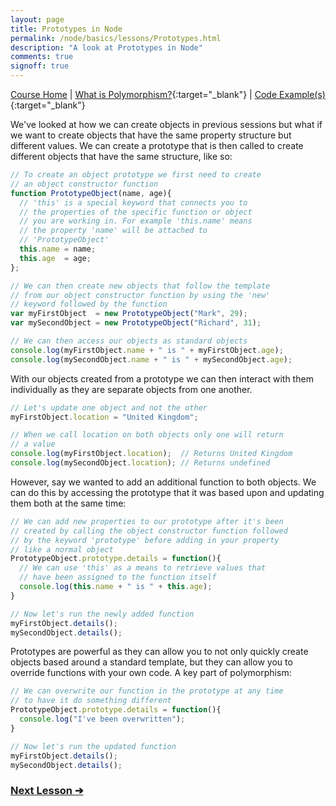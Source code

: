 ```yaml
---
layout: page
title: Prototypes in Node
permalink: /node/basics/lessons/Prototypes.html
description: "A look at Prototypes in Node"
comments: true
signoff: true
---
```


[Course Home](../../course) \| [What is Polymorphism?](/programming/lessons/polymorphism){:target="_blank"} \| [Code Example(s)](https://github.com/mwinteringham/free-node-basics-course/blob/master/nodelessons/I_Prototypes.js){:target="_blank"}

We've looked at how we can create objects in previous sessions but what if we want to create objects that have the same property structure but different values. We can create a prototype that is then called to create different objects that have the same structure, like so:

```javascript
// To create an object prototype we first need to create
// an object constructor function
function PrototypeObject(name, age){
  // 'this' is a special keyword that connects you to
  // the properties of the specific function or object
  // you are working in. For example 'this.name' means
  // the property 'name' will be attached to
  // 'PrototypeObject'
  this.name = name;
  this.age  = age;
};

// We can then create new objects that follow the template
// from our object constructor function by using the 'new'
// keyword followed by the function
var myFirstObject  = new PrototypeObject("Mark", 29);
var mySecondObject = new PrototypeObject("Richard", 31);

// We can then access our objects as standard objects
console.log(myFirstObject.name + " is " + myFirstObject.age);
console.log(mySecondObject.name + " is " + mySecondObject.age);
```

With our objects created from a prototype we can then interact with them individually as they are separate objects from one another.

```javascript
// Let's update one object and not the other
myFirstObject.location = "United Kingdom";

// When we call location on both objects only one will return
// a value
console.log(myFirstObject.location);  // Returns United Kingdom
console.log(mySecondObject.location); // Returns undefined
```

However, say we wanted to add an additional function to both objects. We can do this by accessing the prototype that it was based upon and updating them both at the same time:

```javascript
// We can add new properties to our prototype after it's been
// created by calling the object constructor function followed
// by the keyword 'prototype' before adding in your property
// like a normal object
PrototypeObject.prototype.details = function(){
  // We can use 'this' as a means to retrieve values that
  // have been assigned to the function itself
  console.log(this.name + " is " + this.age);
}

// Now let's run the newly added function
myFirstObject.details();
mySecondObject.details();
```

Prototypes are powerful as they can allow you to not only quickly create objects based around a standard template, but they can allow you to override functions with your own code. A key part of polymorphism:

```javascript
// We can overwrite our function in the prototype at any time
// to have it do something different
PrototypeObject.prototype.details = function(){
  console.log("I've been overwritten");
}

// Now let's run the updated function
myFirstObject.details();
mySecondObject.details();
```

### [Next Lesson &#10132;](../lessons/codecomments.html)
